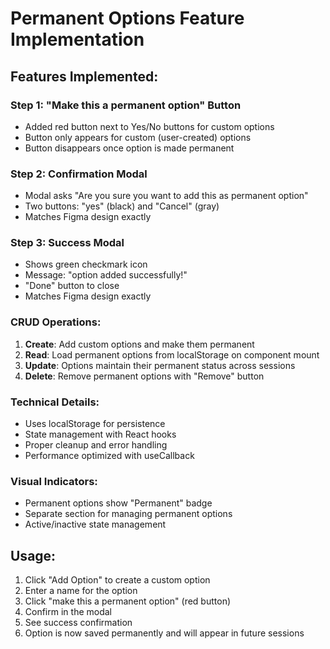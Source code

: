 # Permanent Options Feature Implementation

## Features Implemented:

### Step 1: "Make this a permanent option" Button
- Added red button next to Yes/No buttons for custom options
- Button only appears for custom (user-created) options
- Button disappears once option is made permanent

### Step 2: Confirmation Modal
- Modal asks "Are you sure you want to add this as permanent option"
- Two buttons: "yes" (black) and "Cancel" (gray)
- Matches Figma design exactly

### Step 3: Success Modal
- Shows green checkmark icon
- Message: "option added successfully!"
- "Done" button to close
- Matches Figma design exactly

### CRUD Operations:
1. **Create**: Add custom options and make them permanent
2. **Read**: Load permanent options from localStorage on component mount
3. **Update**: Options maintain their permanent status across sessions
4. **Delete**: Remove permanent options with "Remove" button

### Technical Details:
- Uses localStorage for persistence
- State management with React hooks
- Proper cleanup and error handling
- Performance optimized with useCallback

### Visual Indicators:
- Permanent options show "Permanent" badge
- Separate section for managing permanent options
- Active/inactive state management

## Usage:
1. Click "Add Option" to create a custom option
2. Enter a name for the option
3. Click "make this a permanent option" (red button)
4. Confirm in the modal
5. See success confirmation
6. Option is now saved permanently and will appear in future sessions
